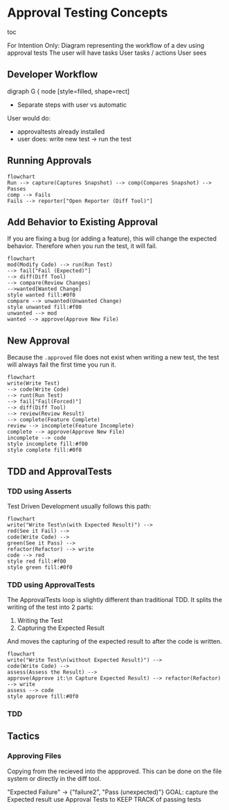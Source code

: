 # Approval Testing Concepts


toc

For Intention Only:
Diagram representing the workflow of a dev using approval tests
The user will have tasks
User tasks / actions
User sees

## Developer Workflow
digraph G { node [style=filled, shape=rect]

* Separate steps with user vs automatic

User would do:
- approvaltests already installed
- user does: write new test -> run the test

## Running Approvals
```mermaid
flowchart
Run --> capture(Captures Snapshot) --> comp(Compares Snapshot) --> Passes 
comp --> Fails
Fails --> reporter["Open Reporter (Diff Tool)"]
```

## Add Behavior to Existing Approval
If you are fixing a bug (or adding a feature), this will change the expected behavior. Therefore when you run the test, it will fail.

```mermaid
flowchart
mod(Modify Code) --> run(Run Test)
--> fail["Fail (Expected)"]  
--> diff(Diff Tool)  
--> compare(Review Changes)
-->wanted[Wanted Change]
style wanted fill:#0f0
compare --> unwanted(Unwanted Change)
style unwanted fill:#f00
unwanted --> mod
wanted --> approve(Approve New File)
```

## New Approval
Because the `.approved` file does not exist when writing a new test, the test will always fail the first time you run it.

```mermaid
flowchart
write(Write Test) 
--> code(Write Code) 
--> runt(Run Test) 
--> fail["Fail(Forced)"]
--> diff(Diff Tool)
--> review(Review Result)
--> complete(Feature Complete)
review --> incomplete(Feature Incomplete)
complete --> approve(Approve New File)
incomplete --> code
style incomplete fill:#f00
style complete fill:#0f0
```


## TDD and ApprovalTests

### TDD using Asserts
Test Driven Development usually follows this path:
```mermaid
flowchart
write("Write Test\n(with Expected Result)") --> 
red(See it Fail) --> 
code(Write Code) --> 
green(See it Pass) --> 
refactor(Refactor) --> write
code --> red
style red fill:#f00
style green fill:#0f0
```

### TDD using ApprovalTests
The ApprovalTests loop is slightly different than traditional TDD.
It splits the writing of the test into 2 parts:
1. Writing the Test 
1. Capturing the Expected Result

And moves the capturing of the expected result to after the code is written.

```mermaid
flowchart
write("Write Test\n(without Expected Result)") -->
code(Write Code) -->
assess(Assess the Result) -->
approve(Approve it:\n Capture Expected Result) --> refactor(Refactor) --> write
assess --> code
style approve fill:#0f0
```

### TDD 

<extra notes here>

## Tactics

### Approving Files

Copying from the recieved into the appproved. This can be done on the file system or directly in the diff tool.

"Expected Failure"  -> {"failure2", "Pass (unexpected)"} 
GOAL:  capture the Expected result
use Approval Tests to KEEP TRACK of passing tests



